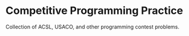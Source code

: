 # Competitive Programming Practice
Collection of ACSL, USACO, and other programming contest problems.
